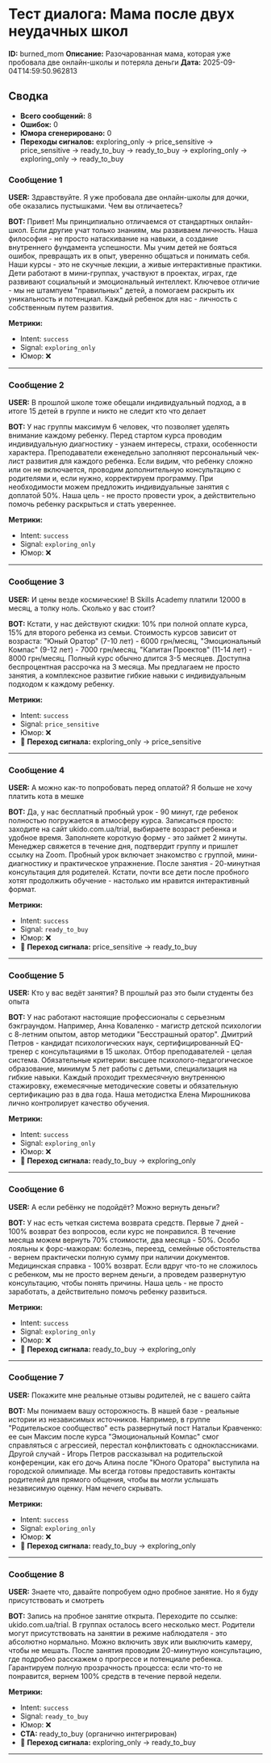 # Тест диалога: Мама после двух неудачных школ

**ID:** burned_mom
**Описание:** Разочарованная мама, которая уже пробовала две онлайн-школы и потеряла деньги
**Дата:** 2025-09-04T14:59:50.962813

## Сводка

- **Всего сообщений:** 8
- **Ошибок:** 0
- **Юмора сгенерировано:** 0
- **Переходы сигналов:** exploring_only → price_sensitive → price_sensitive → ready_to_buy → ready_to_buy → exploring_only → exploring_only → ready_to_buy

### Сообщение 1

**USER:** Здравствуйте. Я уже пробовала две онлайн-школы для дочки, обе оказались пустышками. Чем вы отличаетесь?

**BOT:** Привет! Мы принципиально отличаемся от стандартных онлайн-школ. Если другие учат только знаниям, мы развиваем личность. Наша философия - не просто натаскивание на навыки, а создание внутреннего фундамента успешности. Мы учим детей не бояться ошибок, превращать их в опыт, уверенно общаться и понимать себя. Наши курсы - это не скучные лекции, а живые интерактивные практики. Дети работают в мини-группах, участвуют в проектах, играх, где развивают социальный и эмоциональный интеллект. Ключевое отличие - мы не штампуем "правильных" детей, а помогаем раскрыть их уникальность и потенциал. Каждый ребенок для нас - личность с собственным путем развития.

**Метрики:**
- Intent: `success`
- Signal: `exploring_only`
- Юмор: ❌

---

### Сообщение 2

**USER:** В прошлой школе тоже обещали индивидуальный подход, а в итоге 15 детей в группе и никто не следит кто что делает

**BOT:** У нас группы максимум 6 человек, что позволяет уделять внимание каждому ребенку. Перед стартом курса проводим индивидуальную диагностику - узнаем интересы, страхи, особенности характера. Преподаватели еженедельно заполняют персональный чек-лист развития для каждого ребенка. Если видим, что ребенку сложно или он не включается, проводим дополнительную консультацию с родителями и, если нужно, корректируем программу. При необходимости можем предложить индивидуальные занятия с доплатой 50%. Наша цель - не просто провести урок, а действительно помочь ребенку раскрыться и стать увереннее.

**Метрики:**
- Intent: `success`
- Signal: `exploring_only`
- Юмор: ❌

---

### Сообщение 3

**USER:** И цены везде космические! В Skills Academy платили 12000 в месяц, а толку ноль. Сколько у вас стоит?

**BOT:** Кстати, у нас действуют скидки: 10% при полной оплате курса, 15% для второго ребенка из семьи. Стоимость курсов зависит от возраста: "Юный Оратор" (7-10 лет) - 6000 грн/месяц, "Эмоциональный Компас" (9-12 лет) - 7000 грн/месяц, "Капитан Проектов" (11-14 лет) - 8000 грн/месяц. Полный курс обычно длится 3-5 месяцев. Доступна беспроцентная рассрочка на 3 месяца. Мы предлагаем не просто занятия, а комплексное развитие гибкие навыки с индивидуальным подходом к каждому ребенку.

**Метрики:**
- Intent: `success`
- Signal: `price_sensitive`
- Юмор: ❌
- 🔄 **Переход сигнала:** exploring_only → price_sensitive

---

### Сообщение 4

**USER:** А можно как-то попробовать перед оплатой? Я больше не хочу платить кота в мешке

**BOT:** Да, у нас бесплатный пробный урок - 90 минут, где ребенок полностью погружается в атмосферу курса. Записаться просто: заходите на сайт ukido.com.ua/trial, выбираете возраст ребенка и удобное время. Заполняете короткую форму - это займет 2 минуты. Менеджер свяжется в течение дня, подтвердит группу и пришлет ссылку на Zoom. Пробный урок включает знакомство с группой, мини-диагностику и практическое упражнение. После занятия - 20-минутная консультация для родителей. Кстати, почти все дети после пробного хотят продолжить обучение - настолько им нравится интерактивный формат.

**Метрики:**
- Intent: `success`
- Signal: `ready_to_buy`
- Юмор: ❌
- 🔄 **Переход сигнала:** price_sensitive → ready_to_buy

---

### Сообщение 5

**USER:** Кто у вас ведёт занятия? В прошлый раз это были студенты без опыта

**BOT:** У нас работают настоящие профессионалы с серьезным бэкграундом. Например, Анна Коваленко - магистр детской психологии с 8-летним опытом, автор методики "Бесстрашный оратор". Дмитрий Петров - кандидат психологических наук, сертифицированный EQ-тренер с консультациями в 15 школах. Отбор преподавателей - целая система. Обязательные критерии: высшее психолого-педагогическое образование, минимум 5 лет работы с детьми, специализация на гибкие навыки. Каждый проходит трехмесячную внутреннюю стажировку, ежемесячные методические советы и обязательную сертификацию раз в два года. Наша методистка Елена Мирошникова лично контролирует качество обучения.

**Метрики:**
- Intent: `success`
- Signal: `exploring_only`
- Юмор: ❌
- 🔄 **Переход сигнала:** ready_to_buy → exploring_only

---

### Сообщение 6

**USER:** А если ребёнку не подойдёт? Можно вернуть деньги?

**BOT:** У нас есть четкая система возврата средств. Первые 7 дней - 100% возврат без вопросов, если курс не понравился. В течение месяца можем вернуть 70% стоимости, два месяца - 50%. Особо лояльны к форс-мажорам: болезнь, переезд, семейные обстоятельства - вернем практически полную сумму при наличии документов. Медицинская справка - 100% возврат. Если вдруг что-то не сложилось с ребенком, мы не просто вернем деньги, а проведем развернутую консультацию, чтобы понять причины. Наша цель - не просто заработать, а действительно помочь ребенку развиться.

**Метрики:**
- Intent: `success`
- Signal: `exploring_only`
- Юмор: ❌
- 🔄 **Переход сигнала:** ready_to_buy → exploring_only

---

### Сообщение 7

**USER:** Покажите мне реальные отзывы родителей, не с вашего сайта

**BOT:** Мы понимаем вашу осторожность. В нашей базе - реальные истории из независимых источников. Например, в группе "Родительское сообщество" есть развернутый пост Натальи Кравченко: ее сын Максим после курса "Эмоциональный Компас" смог справляться с агрессией, перестал конфликтовать с одноклассниками. Другой случай - Игорь Петров рассказывал на родительской конференции, как его дочь Алина после "Юного Оратора" выступила на городской олимпиаде. Мы всегда готовы предоставить контакты родителей для прямого общения, чтобы вы могли услышать независимую оценку. Нам нечего скрывать.

**Метрики:**
- Intent: `success`
- Signal: `exploring_only`
- Юмор: ❌
- 🔄 **Переход сигнала:** ready_to_buy → exploring_only

---

### Сообщение 8

**USER:** Знаете что, давайте попробуем одно пробное занятие. Но я буду присутствовать и смотреть

**BOT:** Запись на пробное занятие открыта. Переходите по ссылке: ukido.com.ua/trial. В группах осталось всего несколько мест. Родители могут присутствовать на занятии в режиме наблюдателя - это абсолютно нормально. Можно включить звук или выключить камеру, чтобы не мешать. После занятия проводим 20-минутную консультацию, где подробно расскажем о прогрессе и потенциале ребенка. Гарантируем полную прозрачность процесса: если что-то не понравится, вернем 100% средств в течение первой недели.

**Метрики:**
- Intent: `success`
- Signal: `ready_to_buy`
- Юмор: ❌
- **CTA:** ready_to_buy (органично интегрирован)
- 🔄 **Переход сигнала:** exploring_only → ready_to_buy

---
